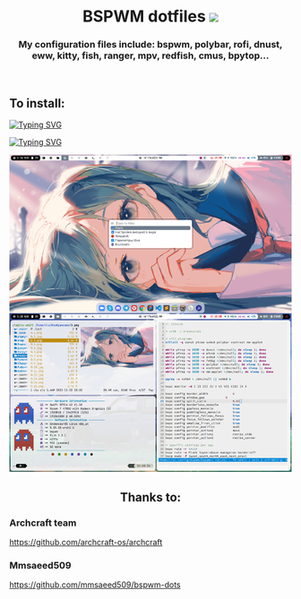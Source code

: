 
<h1 align="center">BSPWM dotfiles </a>
<img src="https://github.com/blackcater/blackcater/raw/main/images/banner.gif" height="32"/></h1>
<h3 align="center">My configuration files include: bspwm, polybar, rofi, dnust, eww, kitty, fish, ranger, mpv, redfish, cmus, bpytop...</h3></br>

## To install:

[![Typing SVG](https://readme-typing-svg.herokuapp.com?color=%2336BCF7&lines=cd+~/Downloads/bspwm_dotfiles)](https://git.io/typing-svg)

[![Typing SVG](https://readme-typing-svg.herokuapp.com?color=%2336BCF7&lines=sudo+sh+install.sh)](https://git.io/typing-svg)

![](/screen.png)</br>

<h2 align="center">Thanks to: </h2>

### Archcraft team
https://github.com/archcraft-os/archcraft

### Mmsaeed509
https://github.com/mmsaeed509/bspwm-dots
